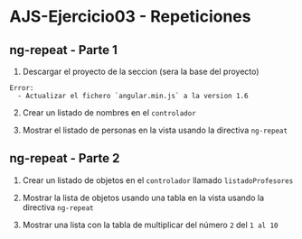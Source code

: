 # AJS-Ejercicio03 - Repeticiones

## ng-repeat - Parte 1

1. Descargar el proyecto de la seccion (sera la base del proyecto)

~~~
Error:
  - Actualizar el fichero `angular.min.js` a la version 1.6
~~~

2. Crear un listado de nombres en el `controlador`

3. Mostrar el listado de personas en la vista usando la directiva `ng-repeat`


## ng-repeat - Parte 2

1. Crear un listado de objetos en el `controlador` llamado `listadoProfesores`

2. Mostrar la lista de objetos usando una tabla en la vista usando la directiva `ng-repeat`

3. Mostrar una lista con la tabla de multiplicar del número `2` del `1 al 10`
